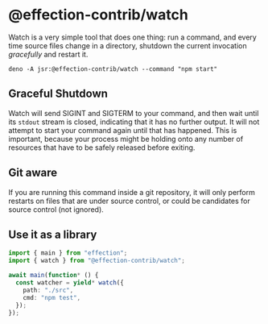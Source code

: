 # @effection-contrib/watch

Watch is a very simple tool that does one thing: run a command, and every time
source files change in a directory, shutdown the current invocation _gracefully_
and restart it.

```
deno -A jsr:@effection-contrib/watch --command "npm start"
```

## Graceful Shutdown

Watch will send SIGINT and SIGTERM to your command, and then wait until its
`stdout` stream is closed, indicating that it has no further output. It will not
attempt to start your command again until that has happened. This is important,
because your process might be holding onto any number of resources that have to
be safely released before exiting.

## Git aware

If you are running this command inside a git repository, it will only perform
restarts on files that are under source control, or could be candidates for
source control (not ignored).

## Use it as a library

```ts
import { main } from "effection";
import { watch } from "@effection-contrib/watch";

await main(function* () {
  const watcher = yield* watch({
    path: "./src",
    cmd: "npm test",
  });
});
```
